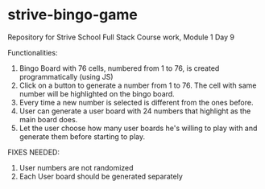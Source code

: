 # strive-bingo-game
Repository for Strive School Full Stack Course work, Module 1 Day 9

Functionalities:
1. Bingo Board with 76 cells, numbered from 1 to 76, is created programmatically (using JS)
2. Click on a button to generate a number from 1 to 76. The cell with same number will be highlighted on the bingo board.
3. Every time a new number is selected is different from the ones before. 
4. User can generate a user board with 24 numbers that highlight as the main board does.
5. Let the user choose how many user boards he's willing to play with and generate them before starting to play.

FIXES NEEDED:
1. User numbers are not randomized
2. Each User board should be generated separately
